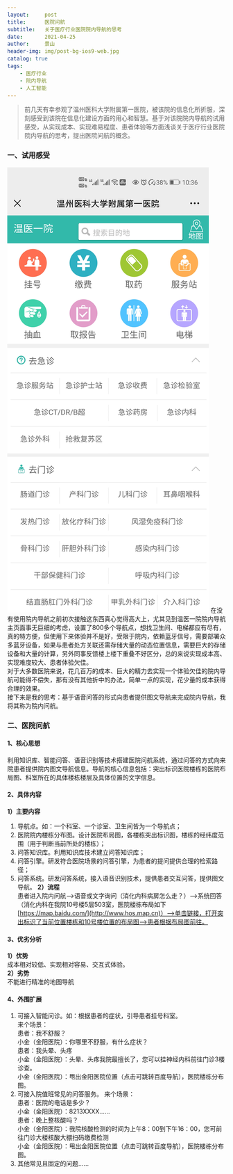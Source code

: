 ```yaml
---
layout:     post
title:      医院问航
subtitle:   关于医疗行业医院院内导航的思考
date:       2021-04-25
author:     景山
header-img: img/post-bg-ios9-web.jpg
catalog: true
tags:
    - 医疗行业
    - 院内导航
    - 人工智能
---
```


>前几天有幸参观了温州医科大学附属第一医院，被该院的信息化所折服，深刻感受到该院在信息化建设方面的用心和智慧。基于对该院院内导航的试用感受，从实现成本、实现难易程度、患者体验等方面浅谈关于医疗行业医院院内导航的思考，提出医院问航的概念。

### 一、试用感受
![](/img/post/hospital-navicate.jpg "院内导航")
在没有使用院内导航之前初次接触这东西真心觉得高大上，尤其见到温医一院院内导航主页面事无巨细的考虑，设置了800多个导航点，想找卫生间、电梯都应有尽有，真的特方便，但使用下来体验并不是好，受限于院内，依赖蓝牙信号，需要部署众多蓝牙设备，如果与患者处方关联还需存储大量的动态位置信息，需要巨大的存储设备和大量的计算，另外同事反馈楼上楼下重叠不好区分，总的来说实现成本高、实现难度较大、患者体验欠佳。    
对于大多数医院来说，花几百万的成本、巨大的精力去实现一个体验欠佳的院内导航可能得不偿失，那有没有其他折中的办法，简单一点的实现，花少量的成本获得合理的效果。  
接下来是我的思考：基于语音问答的形式向患者提供图文导航来完成院内导航，我将其称为院内问航。
### 二、医院问航
#### 1、核心思想
利用知识库、智能问答、语音识别等技术搭建医院问航系统，通过问答的方式向来院患者提供院内图文导航信息。导航的核心信息包括：突出标识医院楼栋的医院布局图、科室所在的具体楼栋楼层及具体位置的文字信息。
#### 2、具体内容
**1）主要内容**  
1. 导航点。如：一个科室、一个诊室、卫生间皆为一个导航点；  
2. 医院院内楼栋分布图。设计医院布局图，各楼栋突出标识图，楼栋的经纬度范围（用于判断当前所处的楼栋）；    
3. 问答知识库。利用知识库技术建立问答知识库；  
4. 问答引擎。研发符合医院场景的问答引擎，为患者的提问提供合理的检索路径；  
5. 问答系统。研发问答系统，接入语音识别技术，提供患者交互问答，提供图文导航。
**2）流程**  
患者进入院内问航-->语音或文字询问（消化内科病房怎么走？）-->系统回答（消化内科在我院10号楼5层503室，医院楼栋布局如下[https://map.baidu.com/](http://www.hos.map.cn)）-->单击链接，打开突出标识了当前位置楼栋和10号楼位置的布局图-->患者根据布局图前往。

#### 3、优劣分析
**1）优势**  
成本相对较低、实现相对容易、交互式体验。  
**2）劣势**  
不能进行精准的地图导航

#### 4、外围扩展
1. 可接入智能问诊。如：根据患者的症状，引导患者挂号科室。  
来个场景：  
患者：我不舒服？  
小金（金阳医院）：你哪里不舒服，有什么症状？  
患者：我头晕、头疼  
小金（金阳医院）：头晕、头疼我院最擅长了，您可以挂神经内科前往门诊3楼诊查。  
小金（金阳医院）：甩出金阳医院位置（点击可跳转百度导航），医院楼栋分布图。  
2. 可接入院值班常见的问答服务。
来个场景：  
患者：医院的电话是多少？  
小金（金阳医院）：8213XXXX......  
患者：晚上整核酸吗？  
小金（金阳医院）：我院核酸检测的时间为上午8：00到下午16：00，您可前往门诊大楼核酸大棚扫码缴费检测     
小金（金阳医院）：甩出金阳医院位置（点击可跳转百度导航），医院楼栋分布图。  
3. 其他常见且固定的问题......
